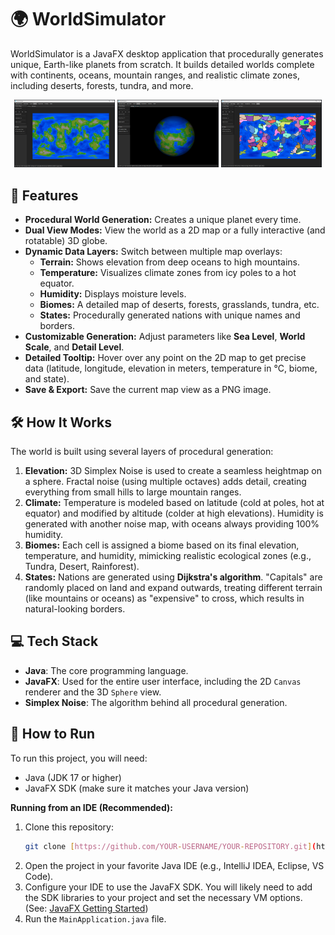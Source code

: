 # 🌍 WorldSimulator

WorldSimulator is a JavaFX desktop application that procedurally generates unique, Earth-like planets from scratch. It builds detailed worlds complete with continents, oceans, mountain ranges, and realistic climate zones, including deserts, forests, tundra, and more.

<p align="center">
  <img src="screenshot-terrain.png" alt="Terrain View" width="32%"/>
  <img src="screenshot-globe.png" alt="3D Globe View" width="32%"/>
  <img src="screenshot-states.png" alt="States View" width="32%"/>
</p>

## 🚀 Features

* **Procedural World Generation:** Creates a unique planet every time.
* **Dual View Modes:** View the world as a 2D map or a fully interactive (and rotatable) 3D globe.
* **Dynamic Data Layers:** Switch between multiple map overlays:
    * **Terrain:** Shows elevation from deep oceans to high mountains.
    * **Temperature:** Visualizes climate zones from icy poles to a hot equator.
    * **Humidity:** Displays moisture levels.
    * **Biomes:** A detailed map of deserts, forests, grasslands, tundra, etc.
    * **States:** Procedurally generated nations with unique names and borders.
* **Customizable Generation:** Adjust parameters like **Sea Level**, **World Scale**, and **Detail Level**.
* **Detailed Tooltip:** Hover over any point on the 2D map to get precise data (latitude, longitude, elevation in meters, temperature in °C, biome, and state).
* **Save & Export:** Save the current map view as a PNG image.

## 🛠️ How It Works

The world is built using several layers of procedural generation:

1.  **Elevation:** 3D Simplex Noise is used to create a seamless heightmap on a sphere. Fractal noise (using multiple octaves) adds detail, creating everything from small hills to large mountain ranges.
2.  **Climate:** Temperature is modeled based on latitude (cold at poles, hot at equator) and modified by altitude (colder at high elevations). Humidity is generated with another noise map, with oceans always providing 100% humidity.
3.  **Biomes:** Each cell is assigned a biome based on its final elevation, temperature, and humidity, mimicking realistic ecological zones (e.g., Tundra, Desert, Rainforest).
4.  **States:** Nations are generated using **Dijkstra's algorithm**. "Capitals" are randomly placed on land and expand outwards, treating different terrain (like mountains or oceans) as "expensive" to cross, which results in natural-looking borders.

## 💻 Tech Stack

* **Java**: The core programming language.
* **JavaFX**: Used for the entire user interface, including the 2D `Canvas` renderer and the 3D `Sphere` view.
* **Simplex Noise**: The algorithm behind all procedural generation.

## 🏃 How to Run

To run this project, you will need:
* Java (JDK 17 or higher)
* JavaFX SDK (make sure it matches your Java version)

**Running from an IDE (Recommended):**

1.  Clone this repository:
    ```bash
    git clone [https://github.com/YOUR-USERNAME/YOUR-REPOSITORY.git](https://github.com/YOUR-USERNAME/YOUR-REPOSITORY.git)
    ```
2.  Open the project in your favorite Java IDE (e.g., IntelliJ IDEA, Eclipse, VS Code).
3.  Configure your IDE to use the JavaFX SDK. You will likely need to add the SDK libraries to your project and set the necessary VM options. (See: [JavaFX Getting Started](https://openjfx.io/openjfx-docs/))
4.  Run the `MainApplication.java` file.
